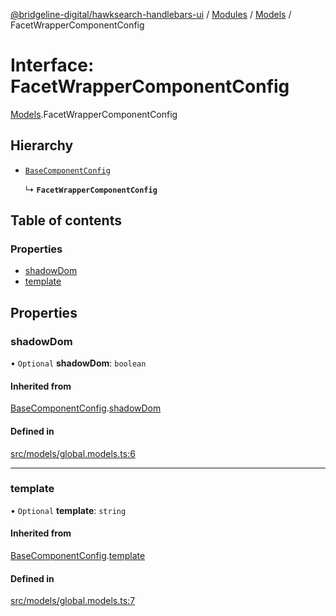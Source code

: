 [@bridgeline-digital/hawksearch-handlebars-ui](../README.md) / [Modules](../modules.md) / [Models](../modules/Models.md) / FacetWrapperComponentConfig

# Interface: FacetWrapperComponentConfig

[Models](../modules/Models.md).FacetWrapperComponentConfig

## Hierarchy

- [`BaseComponentConfig`](Models.BaseComponentConfig.md)

  ↳ **`FacetWrapperComponentConfig`**

## Table of contents

### Properties

- [shadowDom](Models.FacetWrapperComponentConfig.md#shadowdom)
- [template](Models.FacetWrapperComponentConfig.md#template)

## Properties

### shadowDom

• `Optional` **shadowDom**: `boolean`

#### Inherited from

[BaseComponentConfig](Models.BaseComponentConfig.md).[shadowDom](Models.BaseComponentConfig.md#shadowdom)

#### Defined in

[src/models/global.models.ts:6](https://bitbucket.org/bridgelinedigital/frontend-handlebars-ui/src/db3ebfe/src/models/global.models.ts#lines-6)

___

### template

• `Optional` **template**: `string`

#### Inherited from

[BaseComponentConfig](Models.BaseComponentConfig.md).[template](Models.BaseComponentConfig.md#template)

#### Defined in

[src/models/global.models.ts:7](https://bitbucket.org/bridgelinedigital/frontend-handlebars-ui/src/db3ebfe/src/models/global.models.ts#lines-7)

